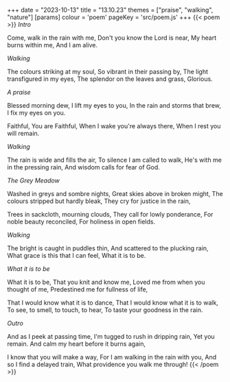 +++
date = "2023-10-13"
title = "13.10.23"
themes = ["praise", "walking", "nature"]
[params]
  colour = 'poem'
  pageKey = 'src/poem.js'
+++
{{< poem >}}
_Intro_

Come, walk in the rain with me,
Don't you know the Lord is near,
My heart burns within me,
And I am alive.

_Walking_

The colours striking at my soul,
So vibrant in their passing by,
The light transfigured in my eyes,
The splendor on the leaves and grass,
Glorious.

_A praise_

Blessed morning dew,
I lift my eyes to you,
In the rain and storms that brew,
I fix my eyes on you.

Faithful,
You are Faithful,
When I wake you're always there,
When I rest you will remain.

_Walking_

The rain is wide and fills the air,
To silence I am called to walk,
He's with me in the pressing rain,
And wisdom calls for fear of God.

_The Grey Meadow_

Washed in greys and sombre nights,
Great skies above in broken might,
The colours stripped but hardly bleak,
They cry for justice in the rain,

Trees in sackcloth, mourning clouds,
They call for lowly ponderance,
For noble beauty reconciled,
For holiness in open fields.

_Walking_

The bright is caught in puddles thin,
And scattered to the plucking rain,
What grace is this that I can feel,
What it is to be.

_What it is to be_

What it is to be,
That you knit and know me,
Loved me from when you thought of me,
Predestined me for fullness of life,

That I would know what it is to dance, 
That I would know what it is to walk,
To see, to smell, to touch, to hear,
To taste your goodness in the rain.

_Outro_

And as I peek at passing time,
I'm tugged to rush in dripping rain,
Yet you remain.
And calm my heart before it burns again,

I know that you will make a way,
For I am walking in the rain with you,
And so I find a delayed train,
What providence you walk me through!
{{< /poem >}}